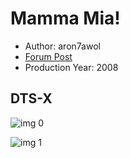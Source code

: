 # Mamma Mia!

* Author: aron7awol
* [Forum Post](https://www.avsforum.com/threads/bass-eq-for-filtered-movies.2995212/post-57922174)
* Production Year: 2008

## DTS-X

![img 0](https://i.imgur.com/lahbjMv.jpg)

![img 1](https://i.imgur.com/KGPUuf6.jpg)

